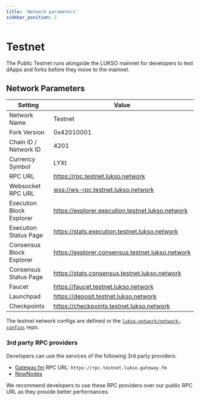 ```yaml
---
title: 'Network parameters'
sidebar_position: 1
---
```


# Testnet

The Public Testnet runs alongside the LUKSO mainnet for developers to test dApps and forks before they move to the mainnet.

## Network Parameters

| Setting                  | Value                                              |
| ------------------------ | -------------------------------------------------- |
| Network Name             | Testnet                                            |
| Fork Version             | 0x42010001                                         |
| Chain ID / Network ID    | 4201                                               |
| Currency Symbol          | LYXt                                               |
| RPC URL                  | <https://rpc.testnet.lukso.network>                |
| Websocket RPC URL        | <wss://ws-rpc.testnet.lukso.network>               |
| Execution Block Explorer | <https://explorer.execution.testnet.lukso.network> |
| Execution Status Page    | <https://stats.execution.testnet.lukso.network>    |
| Consensus Block Explorer | <https://explorer.consensus.testnet.lukso.network> |
| Consensus Status Page    | <https://stats.consensus.testnet.lukso.network>    |
| Faucet                   | <https://faucet.testnet.lukso.network>             |
| Launchpad                | <https://deposit.testnet.lukso.network>            |
| Checkpoints              | <https://checkpoints.testnet.lukso.network>        |

The testnet network configs are defined or the [`lukso-network/network-configs`](https://github.com/lukso-network/network-configs/tree/main/testnet/shared) repo.

### 3rd party RPC providers

Developers can use the services of the following 3rd party providers:

- [Gateway.fm](https://gateway.fm/) RPC URL: `https://rpc.testnet.lukso.gateway.fm`
- [NowNodes](https://nownodes.io/)

We recommend developers to use these RPC providers over our public RPC URL as they provide better performances.
